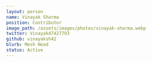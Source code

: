 ```yaml
---
layout: person
name: Vinayak Sharma
position: Contributor
image_path: /assets/images/photos/vinayak-sharma.webp
twitter: Vinayak47427793
github: vinayaksh42
blurb: Mesh Head
status: Active
---
```

